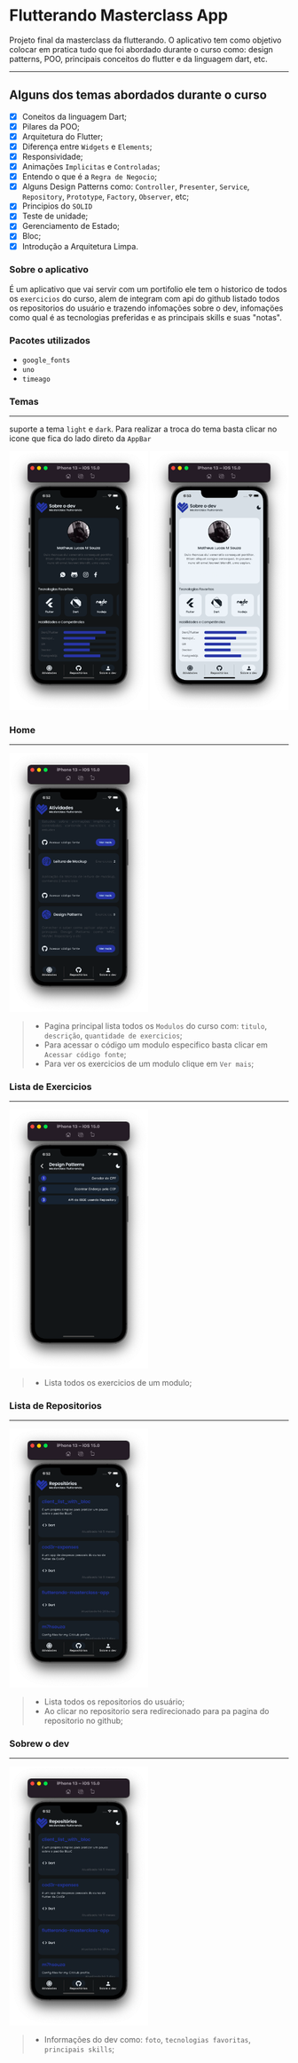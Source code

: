 # Flutterando Masterclass App

Projeto final da masterclass da flutterando. O aplicativo tem como objetivo colocar em pratica tudo que foi abordado durante o curso como: design patterns, POO, principais conceitos do flutter e da linguagem dart, etc.
****

## Alguns dos temas abordados durante o curso

- [x] Coneitos da linguagem Dart;
- [x] Pilares da POO;
- [x] Arquitetura do Flutter;
- [x] Diferença entre `Widgets` e `Elements`;
- [x] Responsividade;
- [x] Animações `Implicitas` e `Controladas`;
- [x] Entendo o que é a `Regra de Negocio`;
- [x] Alguns Design Patterns como: `Controller`, `Presenter`, `Service`, `Repository`, `Prototype`, `Factory`, `Observer`, etc;
- [x] Principios do `SOLID`
- [x] Teste de unidade;
- [x] Gerenciamento de Estado;
- [x] Bloc;
- [x] Introdução a Arquitetura Limpa.

### Sobre o aplicativo

É um aplicativo que vai servir com um portifolio ele tem o historico de todos os `exercicios` do curso, alem de integram com api do github listado todos os repositorios do usuário e trazendo infomações sobre o dev, infomaçöes como qual é as tecnologias preferidas e as principais skills e suas "notas".

### Pacotes utilizados

- `google_fonts`
- `uno`
- `timeago`

### Temas

****

suporte a tema `light` e `dark`. Para realizar a troca do tema basta clicar no icone que fica do lado direto da `AppBar`

<div>
  <img src="images/sobre-o-dev.png" width="250"/>
  <img src="images/sobre-o-dev_light.png" width="250"/>
</div>

### Home

****

<img src="images/home.png" width="250"/>

>- Pagina principal lista todos os `Modulos` do curso com: `titulo`, `descrição`, `quantidade de exercicios`;
>- Para acessar o código um modulo especifico basta clicar em `Acessar código fonte`;
>- Para ver os exercicios de um modulo clique em `Ver mais`;

### Lista de Exercicios

****

<img src="images/exercicios.png" width="250"/>

>- Lista todos os exercicios de um modulo;

### Lista de Repositorios

****

<img src="images/repositorios.png" width="250"/>

>- Lista todos os repositorios do usuário;
>- Ao clicar no repositorio sera redirecionado para pa pagina do repositorio no github;

### Sobrew o dev

****

<img src="images/repositorios.png" width="250"/>

>- Informações do dev como: `foto`, `tecnologias favoritas`, `principais skills`;</h2>
